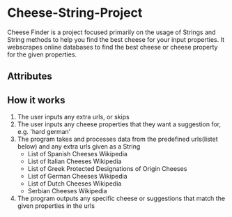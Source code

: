 # Cheese-String-Project
Cheese Finder is a project focused primarily on the usage of Strings and String methods to help you find the best cheese for your input properties. 
It webscrapes online databases to find the best cheese or cheese property for the given properties.

## Attributes


## How it works
1. The user inputs any extra urls, or skips
2. The user inputs any cheese properties that they want a suggestion for, e.g. 'hard german'
3. The program takes and processes data from the predefined urls(listet below) and any extra urls given as a String
   * List of Spanish Cheeses Wikipedia
   * List of Italian Cheeses Wikipedia
   * List of Greek Protected Designations of Origin Cheeses
   * List of German Cheeses Wikipedia
   * List of Dutch Cheeses Wikipedia
   * Serbian Cheeses Wikipedia
5. The program outputs any specific cheese or suggestions that match the given properties in the urls

